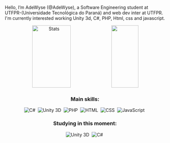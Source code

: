 Hello, I’m AdeWyse (@AdeWyse), a Software Engineering student at UTFPR-(Universidade Tecnológica do Paraná) and web dev inter at UTFPR. I'm currently interested working Unity 3d, C#, PHP, Html, css and javascript.
<div align="center">  
  <img width="49%" height="195px" src="https://github-readme-stats-adewyse.vercel.app/api?username=AdeWyse&show_icons=true&count_private=true&hide_border=true&title_color=00bfbf&icon_color=00bfbf&text_color=c9d1d9&bg_color=0d1117" alt="Stats" /> 
  <img width="41%" height="195px" src="https://github-readme-stats-adewyse.vercel.app/api/top-langs?username=AdeWyse&layout=compact&hide_border=true&title_color=00bfbf&text_color=00bfbf&bg_color=0d1117" />
</div>

<div align="center">
  
### Main skills:
![C#](https://img.shields.io/badge/-C_Sharp-0D1117?style=for-the-badge&logo=dotnet&labelColor=0D1117&textColor=0D1117)&nbsp;
![Unity 3D](https://img.shields.io/badge/-Unity3D-0D1117?style=for-the-badge&logo=unity&labelColor=0D1117)&nbsp;
![PHP](https://img.shields.io/badge/-PHP-0D1117?style=for-the-badge&logo=php&labelColor=0D1117)&nbsp;
![HTML](https://img.shields.io/badge/-HTML-0D1117?style=for-the-badge&logo=html5&labelColor=0D1117)&nbsp;
![CSS](https://img.shields.io/badge/-CSS-0D1117?style=for-the-badge&logo=css3&labelColor=0D1117)&nbsp;
![JavaScript](https://img.shields.io/badge/-JavaScript-0D1117?style=for-the-badge&logo=javascript&labelColor=0D1117&textColor=0D1117)&nbsp;

### Studying in this moment:
![Unity 3D](https://img.shields.io/badge/-Unity3d-0D1117?style=for-the-badge&logo=unity&labelColor=0D1117&textColor=0D1117)&nbsp;
![C#](https://img.shields.io/badge/-C_Sharp-0D1117?style=for-the-badge&logo=dotnet&labelColor=0D1117&textColor=0D1117)&nbsp;
  

